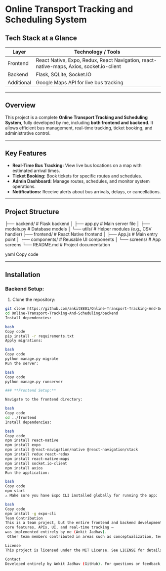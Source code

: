 # Online Transport Tracking and Scheduling System

## Tech Stack at a Glance

| Layer       | Technology / Tools                     |
|------------|----------------------------------------|
| Frontend    | React Native, Expo, Redux, React Navigation, react-native-maps, Axios, socket.io-client |
| Backend     | Flask, SQLite, Socket.IO               |
| Additional  | Google Maps API for live bus tracking  |

---

## Overview

This project is a complete **Online Transport Tracking and Scheduling System**, fully developed by me, including **both frontend and backend**. It allows efficient bus management, real-time tracking, ticket booking, and administrative control.

---

## Key Features

- **Real-Time Bus Tracking:** View live bus locations on a map with estimated arrival times.  
- **Ticket Booking:** Book tickets for specific routes and schedules.  
- **Admin Dashboard:** Manage routes, schedules, and monitor system operations.  
- **Notifications:** Receive alerts about bus arrivals, delays, or cancellations.  

---

## Project Structure

├── backend/ # Flask backend
│ ├── app.py # Main server file
│ ├── models.py # Database models
│ └── utils/ # Helper modules (e.g., CSV handler)
├── frontend/ # React Native frontend
│ ├── App.js # Main entry point
│ ├── components/ # Reusable UI components
│ └── screens/ # App screens
└── README.md # Project documentation

yaml
Copy code

---

## Installation

### Backend Setup:

1. Clone the repository:
```bash
git clone https://github.com/ankit8801/Online-Transport-Tracking-And-Scheduling.git
cd Online-Transport-Tracking-And-Scheduling/backend
Install dependencies:

bash
Copy code
pip install -r requirements.txt
Apply migrations:

bash
Copy code
python manage.py migrate
Run the server:

bash
Copy code
python manage.py runserver

### **Frontend Setup:**

Navigate to the frontend directory:

bash
Copy code
cd ../frontend
Install dependencies:

bash
Copy code
npm install react-native
npm install expo
npm install @react-navigation/native @react-navigation/stack
npm install redux react-redux
npm install react-native-maps
npm install socket.io-client
npm install axios
Run the application:

bash
Copy code
npm start
⚠️ Make sure you have Expo CLI installed globally for running the app:

bash
Copy code
npm install -g expo-cli
Team Contribution
This is a team project, but the entire frontend and backend development — including all
core features, APIs, UI, and real-time tracking —
was implemented entirely by me (Ankit Jadhav).
 Other team members contributed in areas such as conceptualization, testing, and documentation.

License
This project is licensed under the MIT License. See LICENSE for details.

Contact
Developed entirely by Ankit Jadhav (GitHub). For questions or feedback, feel free to open an issue or contact me directly.

